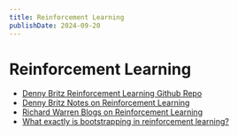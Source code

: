 ```yaml
---
title: Reinforcement Learning
publishDate: 2024-09-20
---
```


# Reinforcement Learning

- [Denny Britz Reinforcement Learning Github Repo](https://github.com/dennybritz/reinforcement-learning?tab=readme-ov-file)
- [Denny Britz Notes on Reinforcement Learning](https://github.com/dennybritz/deeplearning-papernotes/tree/master/notes)
- [Richard Warren Blogs on Reinforcement Learning](https://richard-warren.github.io/blog/)
- [What exactly is bootstrapping in reinforcement learning?](https://datascience.stackexchange.com/questions/26938/what-exactly-is-bootstrapping-in-reinforcement-learning)
